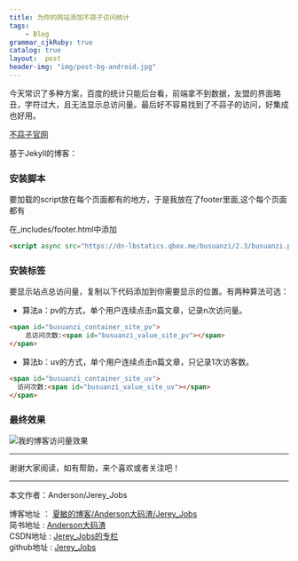 ```yaml
---
title: 为你的网站添加不蒜子访问统计
tags: 
    - Blog
grammar_cjkRuby: true
catalog: true
layout:  post
header-img: "img/post-bg-android.jpg"
---
```


今天常识了多种方案，百度的统计只能后台看，前端拿不到数据，友盟的界面略丑，字符过大，且无法显示总访问量。最后好不容易找到了不蒜子的访问，好集成也好用。

[不蒜子官网](http://busuanzi.ibruce.info/)

基于Jekyll的博客：

### 安装脚本

要加载的script放在每个页面都有的地方，于是我放在了footer里面,这个每个页面都有

在_includes/footer.html中添加

``` html
<script async src="https://dn-lbstatics.qbox.me/busuanzi/2.3/busuanzi.pure.mini.js"></script>
```

### 安装标签

要显示站点总访问量，复制以下代码添加到你需要显示的位置。有两种算法可选：

- 算法a：pv的方式，单个用户连续点击n篇文章，记录n次访问量。

``` html
<span id="busuanzi_container_site_pv">
    总访问次数:<span id="busuanzi_value_site_pv"></span>
</span>
```

- 算法b：uv的方式，单个用户连续点击n篇文章，只记录1次访客数。

``` html
<span id="busuanzi_container_site_uv">
  访问次数:<span id="busuanzi_value_site_uv"></span>
</span>
```

### 最终效果

![我的博客访问量效果](/img/post1/access-counter.jpg
)

 ----------

 谢谢大家阅读，如有帮助，来个喜欢或者关注吧！

 ----------
 本文作者：Anderson/Jerey_Jobs 

 博客地址   ： [夏敏的博客/Anderson大码渣/Jerey_Jobs][1] <br>
 简书地址   :  [Anderson大码渣][2] <br>
 CSDN地址   :  [Jerey_Jobs的专栏][3] <br>
 github地址 :  [Jerey_Jobs][4]
 


  [1]: http://jerey.cn/
  [2]: http://www.jianshu.com/users/016a5ba708a0/latest_articles
  [3]: http://blog.csdn.net/jerey_jobs
  [4]: https://github.com/Jerey-Jobs

